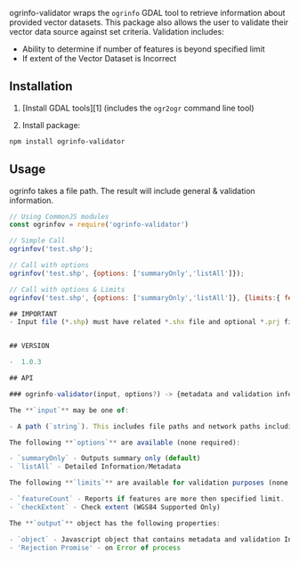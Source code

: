 
ogrinfo-validator wraps the `ogrinfo` GDAL tool to retrieve information about provided vector datasets. This package also allows the user to validate their vector data source against set criteria. Validation includes:
- Ability to determine if number of features is beyond specified limit
- If extent of the Vector Dataset is Incorrect

## Installation

1. [Install GDAL tools][1] (includes the `ogr2ogr` command line tool)

2. Install package:

```sh
npm install ogrinfo-validator
```

## Usage

ogrinfo takes a file path. The result will include general & validation information.

```javascript
// Using CommonJS modules
const ogrinfov = require('ogrinfo-validator')

// Simple Call
ogrinfov('test.shp');

// Call with options
ogrinfov('test.shp', {options: ['summaryOnly','listAll']});

// Call with options & Limits
ogrinfov('test.shp', {options: ['summaryOnly','listAll']}, {limits:{ featureCount: 10000, checkExtent: true }})

## IMPORTANT
- Input file (*.shp) must have related *.shx file and optional *.prj file.


## VERSION

-  1.0.3

## API

### ogrinfo-validator(input, options?) -> {metadata and validation information}

The **`input`** may be one of:

- A path (`string`). This includes file paths and network paths including HTTP endpoints.

The following **`options`** are available (none required):

- `summaryOnly` - Outputs summary only (default)
- `listAll` - Detailed Information/Metadata

The following **`limits`** are available for validation purposes (none required):

- `featureCount` - Reports if features are more then specified limit.
- `checkExtent` - Check extent (WGS84 Supported Only)

The **`output`** object has the following properties:

- `object` - Javascript object that contains metadata and validation Information. Error information is return in error key.
- 'Rejection Promise' - on Error of process
